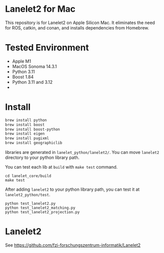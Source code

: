 # Lanelet2 for Mac
This repository is for Lanelet2 on Apple Silicon Mac. It eliminates the need for ROS, catkin, and conan, and installs dependencies from Homebrew.

# Tested Environment

- Apple M1
- MacOS Sonoma 14.3.1
- Python 3.11
- Boost 1.84
- Python 3.11 and 3.12
- 

# Install

```bash
brew install python
brew install boost
brew install boost-python
brew install eigen
brew install pugixml
brew install geographiclib
```

libraries are generated in `lanelet_python/lanelet2/`. You can move `lanelet2` directory to your python library path.

You can test each lib at `build` with `make test` command.
```
cd lanelet_core/build
make test
```

After adding `lanelet2` to your python library path, you can test it at `lanelet2_python/test`.
```
python test_lanelet2.py
python test_lanelet2_matching.py
python test_lanelet2_projection.py
```


# Lanelet2

See https://github.com/fzi-forschungszentrum-informatik/Lanelet2
